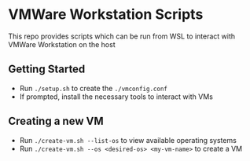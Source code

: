 # VMWare Workstation Scripts
This repo provides scripts which can be run from WSL to interact with VMWare Workstation on the host

## Getting Started
* Run `./setup.sh` to create the `./vmconfig.conf`
* If prompted, install the necessary tools to interact with VMs

## Creating a new VM
* Run `./create-vm.sh --list-os` to view available operating systems
* Run `./create-vm.sh --os <desired-os> <my-vm-name>` to create a VM 
